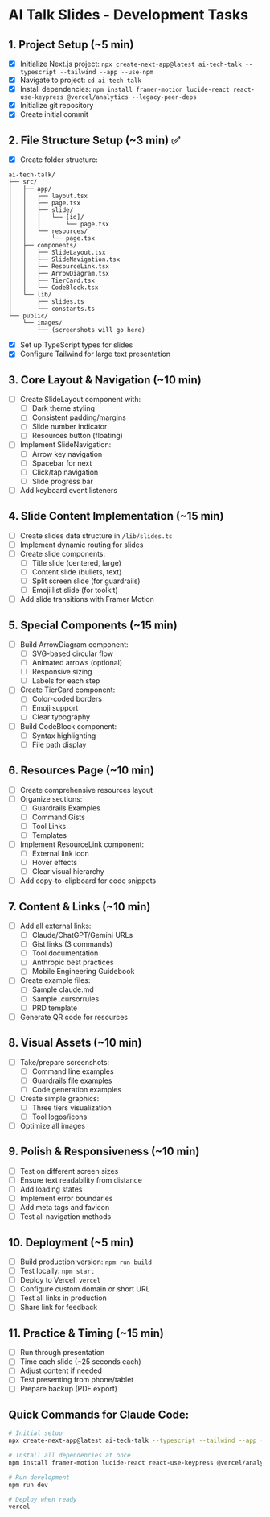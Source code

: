 # AI Talk Slides - Development Tasks

## 1. Project Setup (~5 min)
- [x] Initialize Next.js project: `npx create-next-app@latest ai-tech-talk --typescript --tailwind --app --use-npm`
- [x] Navigate to project: `cd ai-tech-talk`
- [x] Install dependencies: `npm install framer-motion lucide-react react-use-keypress @vercel/analytics --legacy-peer-deps`
- [x] Initialize git repository
- [x] Create initial commit

## 2. File Structure Setup (~3 min) ✅
- [x] Create folder structure:
```
ai-tech-talk/
├── src/
│   ├── app/
│   │   ├── layout.tsx
│   │   ├── page.tsx
│   │   ├── slide/
│   │   │   └── [id]/
│   │   │       └── page.tsx
│   │   └── resources/
│   │       └── page.tsx
│   ├── components/
│   │   ├── SlideLayout.tsx
│   │   ├── SlideNavigation.tsx
│   │   ├── ResourceLink.tsx
│   │   ├── ArrowDiagram.tsx
│   │   ├── TierCard.tsx
│   │   └── CodeBlock.tsx
│   └── lib/
│       ├── slides.ts
│       └── constants.ts
└── public/
    └── images/
        └── (screenshots will go here)
```
- [x] Set up TypeScript types for slides
- [x] Configure Tailwind for large text presentation

## 3. Core Layout & Navigation (~10 min)
- [ ] Create SlideLayout component with:
  - [ ] Dark theme styling
  - [ ] Consistent padding/margins
  - [ ] Slide number indicator
  - [ ] Resources button (floating)
- [ ] Implement SlideNavigation:
  - [ ] Arrow key navigation
  - [ ] Spacebar for next
  - [ ] Click/tap navigation
  - [ ] Slide progress bar
- [ ] Add keyboard event listeners

## 4. Slide Content Implementation (~15 min)
- [ ] Create slides data structure in `/lib/slides.ts`
- [ ] Implement dynamic routing for slides
- [ ] Create slide components:
  - [ ] Title slide (centered, large)
  - [ ] Content slide (bullets, text)
  - [ ] Split screen slide (for guardrails)
  - [ ] Emoji list slide (for toolkit)
- [ ] Add slide transitions with Framer Motion

## 5. Special Components (~15 min)
- [ ] Build ArrowDiagram component:
  - [ ] SVG-based circular flow
  - [ ] Animated arrows (optional)
  - [ ] Responsive sizing
  - [ ] Labels for each step
- [ ] Create TierCard component:
  - [ ] Color-coded borders
  - [ ] Emoji support
  - [ ] Clear typography
- [ ] Build CodeBlock component:
  - [ ] Syntax highlighting
  - [ ] File path display

## 6. Resources Page (~10 min)
- [ ] Create comprehensive resources layout
- [ ] Organize sections:
  - [ ] Guardrails Examples
  - [ ] Command Gists
  - [ ] Tool Links
  - [ ] Templates
- [ ] Implement ResourceLink component:
  - [ ] External link icon
  - [ ] Hover effects
  - [ ] Clear visual hierarchy
- [ ] Add copy-to-clipboard for code snippets

## 7. Content & Links (~10 min)
- [ ] Add all external links:
  - [ ] Claude/ChatGPT/Gemini URLs
  - [ ] Gist links (3 commands)
  - [ ] Tool documentation
  - [ ] Anthropic best practices
  - [ ] Mobile Engineering Guidebook
- [ ] Create example files:
  - [ ] Sample claude.md
  - [ ] Sample .cursorrules
  - [ ] PRD template
- [ ] Generate QR code for resources

## 8. Visual Assets (~10 min)
- [ ] Take/prepare screenshots:
  - [ ] Command line examples
  - [ ] Guardrails file examples
  - [ ] Code generation examples
- [ ] Create simple graphics:
  - [ ] Three tiers visualization
  - [ ] Tool logos/icons
- [ ] Optimize all images

## 9. Polish & Responsiveness (~10 min)
- [ ] Test on different screen sizes
- [ ] Ensure text readability from distance
- [ ] Add loading states
- [ ] Implement error boundaries
- [ ] Add meta tags and favicon
- [ ] Test all navigation methods

## 10. Deployment (~5 min)
- [ ] Build production version: `npm run build`
- [ ] Test locally: `npm start`
- [ ] Deploy to Vercel: `vercel`
- [ ] Configure custom domain or short URL
- [ ] Test all links in production
- [ ] Share link for feedback

## 11. Practice & Timing (~15 min)
- [ ] Run through presentation
- [ ] Time each slide (~25 seconds each)
- [ ] Adjust content if needed
- [ ] Test presenting from phone/tablet
- [ ] Prepare backup (PDF export)

## Quick Commands for Claude Code:
```bash
# Initial setup
npx create-next-app@latest ai-tech-talk --typescript --tailwind --app --use-npm && cd ai-tech-talk

# Install all dependencies at once
npm install framer-motion lucide-react react-use-keypress @vercel/analytics --legacy-peer-deps

# Run development
npm run dev

# Deploy when ready
vercel
```
